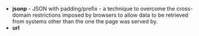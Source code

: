 - **jsonp** - JSON with padding/prefix - a technique to overcome the cross-domain restrictions imposed by browsers to allow data to be retrieved from systems other than the one the page was served by.
- **url**
